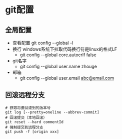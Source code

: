 
# git配置

## 全局配置
* 查看配置 git config --global -l
* 换行 windows系统下拉取代码换行符是linux的格式LF
  * git config --global core.autocrlf false
* git名字
  * git config --global user.name zhouge
* 邮箱 
  * git config --global user.email abc@email.com

## 回滚远程分支
```
# 获取将要回滚到的版本号
git log [--pretty=oneline --abbrev-commit]
# 回滚提交（本地回滚）
git reset --hard commentId
# 强制提交到远程分支
git push -f [origin xxx]
```
